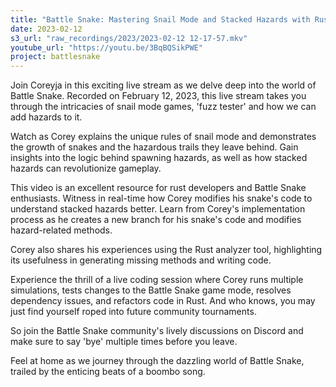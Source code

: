 ```yaml
---
title: "Battle Snake: Mastering Snail Mode and Stacked Hazards with Rust"
date: 2023-02-12
s3_url: "raw_recordings/2023/2023-02-12 12-17-57.mkv"
youtube_url: "https://youtu.be/3BqBQSikPWE"
project: battlesnake
---
```


Join Coreyja in this exciting live stream as we delve deep into the world of Battle Snake. Recorded on February 12, 2023, this live stream takes you through the intricacies of snail mode games, 'fuzz tester' and how we can add hazards to it.

Watch as Corey explains the unique rules of snail mode and demonstrates the growth of snakes and the hazardous trails they leave behind. Gain insights into the logic behind spawning hazards, as well as how stacked hazards can revolutionize gameplay.

This video is an excellent resource for rust developers and Battle Snake enthusiasts. Witness in real-time how Corey modifies his snake's code to understand stacked hazards better. Learn from Corey's implementation process as he creates a new branch for his snake's code and modifies hazard-related methods.

Corey also shares his experiences using the Rust analyzer tool, highlighting its usefulness in generating missing methods and writing code.

Experience the thrill of a live coding session where Corey runs multiple simulations, tests changes to the Battle Snake game mode, resolves dependency issues, and refactors code in Rust. And who knows, you may just find yourself roped into future community tournaments.

So join the Battle Snake community's lively discussions on Discord and make sure to say 'bye' multiple times before you leave.

Feel at home as we journey through the dazzling world of Battle Snake, trailed by the enticing beats of a boombo song.
